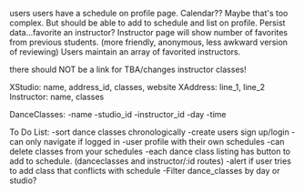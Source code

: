 users
users have a schedule on profile page. Calendar?? Maybe that's too complex. But should be able to add to schedule and list on profile. Persist data...favorite an instructor?
Instructor page will show number of favorites from previous students. (more friendly, anonymous, less awkward version of reviewing)
Users maintain an array of favorited instructors.

there should NOT be a link for TBA/changes instructor classes!

XStudio: name, address_id, classes, website
XAddress: line_1, line_2
Instructor: name, classes

DanceClasses:
-name
-studio_id
-instructor_id
-day
-time

To Do List:
-sort dance classes chronologically
-create users sign up/login
-can only navigate if logged in
-user profile with their own schedules
-can delete classes from your schedules
-each dance class listing has button to add to schedule. (danceclasses and instructor/:id routes)
-alert if user tries to add class that conflicts with schedule
-Filter dance_classes by day or studio?
